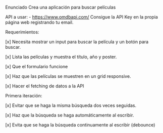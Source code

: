 Enunciado
Crea una aplicación para buscar películas

API a usar: - https://www.omdbapi.com/ Consigue la API Key en la propia página web registrando tu email.

Requerimientos:

[x] Necesita mostrar un input para buscar la película y un botón para buscar.

[x] Lista las películas y muestra el título, año y poster.

[x] Que el formulario funcione

[x] Haz que las películas se muestren en un grid responsive.

[x] Hacer el fetching de datos a la API

Primera iteración:

[x] Evitar que se haga la misma búsqueda dos veces seguidas.

[x] Haz que la búsqueda se haga automáticamente al escribir.

[x] Evita que se haga la búsqueda continuamente al escribir (debounce)
